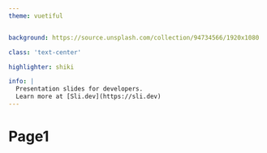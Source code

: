 ```yaml
---
theme: vuetiful


background: https://source.unsplash.com/collection/94734566/1920x1080

class: 'text-center'

highlighter: shiki

info: |
  Presentation slides for developers.
  Learn more at [Sli.dev](https://sli.dev)
---
```


# Page1
